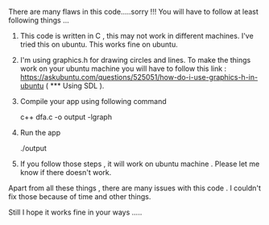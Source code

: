 There are many flaws in this code.....sorry !!!
You will have to follow at least following things ...


1. This code is written in C , this may not work in different machines. I've tried this on ubuntu. This     works fine on ubuntu.

2. I'm using graphics.h for drawing circles and lines. To make the things work on your ubuntu machine you will have to follow this link :  https://askubuntu.com/questions/525051/how-do-i-use-graphics-h-in-ubuntu   ( ***  Using SDL ).

3. Compile your app using following command  

    c++ dfa.c -o output -lgraph

4. Run the app

      ./output

5. If you follow those steps , it will work on ubuntu machine . Please let me know if there doesn't work. 


Apart from all these things , there are many issues with this code . I couldn't fix those because of time and other things.

Still I hope it works fine in your ways .....  
